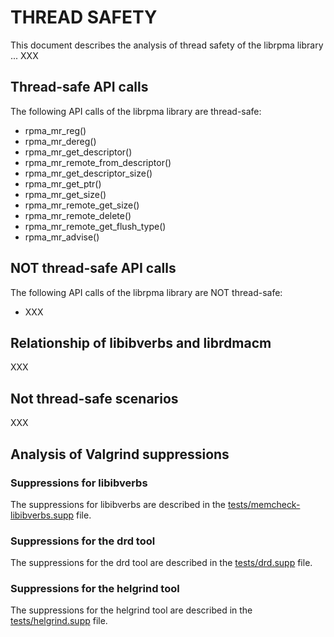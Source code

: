 # THREAD SAFETY

This document describes the analysis of thread safety of the librpma library ... XXX

## Thread-safe API calls

The following API calls of the librpma library are thread-safe:
- rpma_mr_reg()
- rpma_mr_dereg()
- rpma_mr_get_descriptor()
- rpma_mr_remote_from_descriptor()
- rpma_mr_get_descriptor_size()
- rpma_mr_get_ptr()
- rpma_mr_get_size()
- rpma_mr_remote_get_size()
- rpma_mr_remote_delete()
- rpma_mr_remote_get_flush_type()
- rpma_mr_advise()

## NOT thread-safe API calls

The following API calls of the librpma library are NOT thread-safe:
- XXX

## Relationship of libibverbs and librdmacm

XXX

## Not thread-safe scenarios

XXX

## Analysis of Valgrind suppressions

### Suppressions for libibverbs

The suppressions for libibverbs are described in the [tests/memcheck-libibverbs.supp](tests/memcheck-libibverbs.supp) file.

### Suppressions for the drd tool

The suppressions for the drd tool are described in the [tests/drd.supp](tests/drd.supp) file.

### Suppressions for the helgrind tool

The suppressions for the helgrind tool are described in the [tests/helgrind.supp](tests/helgrind.supp) file.
